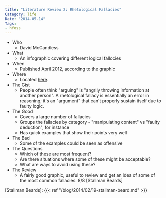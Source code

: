 ```yaml
---
title: "Literature Review 2: Rhetological Fallacies"
Category: life
Date: "2014-05-14"
Tags:
- hfoss
---
```


- Who
	- David McCandless
- What
	- An infographic covering different logical fallocies
- When
	- Published April 2012, according to the graphic
- Where
	- Located [here][Infographic].
- The Gist
	- People often think "arguing" is "angrily throwing information at another person". A rhetological fallacy is essentially an error in reasoning; it's an "argument" that can't properly sustain itself due to faulty logic.
- The Good
    - Covers a large number of fallacies
	- Groups the fallacies by category - "manipulating content" vs "faulty deduction", for instance
	- Has quick examples that show their points very well
- The Bad
	- Some of the examples could be seen as offensive
- The Questions
	- Which of these are most frequent?
	- Are there situations where some of these might be acceptable?
	- What are ways to avoid using these?
- The Review
	- A fairly good graphic, useful to review and get an idea of some of the most common fallacies. 8/8 [Stallman Beards]

[Infographic]: http://hfoss-fossrit.rhcloud.com/static/books/rhetological_fallacies.png
[Stallman Beards]: {{< ref "/blog/2014/02/19-stallman-beard.md" >}}
